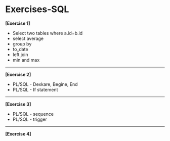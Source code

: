 # Exercises-SQL

**[Exercise 1]**
* Select two tables where a.id=b.id
* select average
* group by
* to_date
* left join
* min and max
-------------------------------------------------------------
**[Exercise 2]**
* PL/SQL - Dexkare, Begine, End
* PL/SQL - If statement
-------------------------------------------------------------
**[Exercise 3]**
* PL/SQL - sequence
* PL/SQL - trigger
-------------------------------------------------------------
**[Exercise 4]**
